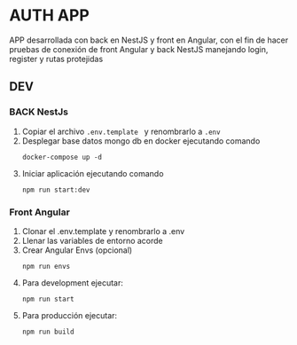 # AUTH APP 
APP desarrollada con back en NestJS y front en Angular, con el fin de hacer pruebas de conexión de front Angular y back NestJS manejando login, register y rutas protejidas 

## DEV 

### BACK NestJs

1. Copiar el archivo `.env.template ` y renombrarlo a `.env`
2. Desplegar base datos mongo db en docker ejecutando comando 
   ```
   docker-compose up -d 
    ```
3. Iniciar aplicación ejecutando comando 
   ```
   npm run start:dev
   ```

### Front Angular 

1. Clonar el .env.template y renombrarlo a .env
2. Llenar las variables de entorno acorde
3. Crear Angular Envs (opcional)
   ```
   npm run envs
   ```
4. Para development ejecutar:
   ```
   npm run start
   ```
5. Para producción ejecutar:
   ```
   npm run build